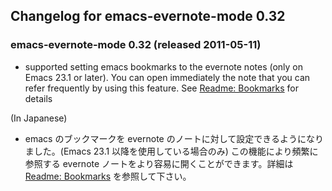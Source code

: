 ## Changelog for emacs-evernote-mode 0.32 ##

### **emacs-evernote-mode 0.32** (released 2011-05-11) ###

  * supported setting emacs bookmarks to the evernote notes (only on Emacs 23.1 or later). You can open immediately the note that you can refer frequently by using this feature. See <a href='http://emacs-evernote-mode.googlecode.com/svn/branches/0_32/doc/readme_en.html'>Readme: Bookmarks</a> for details

(In Japanese)

  * emacs のブックマークを evernote のノートに対して設定できるようになりました。(Emacs 23.1 以降を使用している場合のみ) この機能により頻繁に参照する evernote ノートをより容易に開くことができます。詳細は <a href='http://emacs-evernote-mode.googlecode.com/svn/branches/0_32/doc/readme_ja.html'>Readme: Bookmarks</a> を参照して下さい。